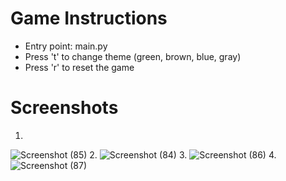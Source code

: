 # Game Instructions

- Entry point: main.py
- Press 't' to change theme (green, brown, blue, gray)
- Press 'r' to reset the game

# Screenshots
1.
![Screenshot (85)](https://user-images.githubusercontent.com/110232335/208611933-839e83a9-bfcd-40c3-9629-61c7b8acb3f5.png)
2.
![Screenshot (84)](https://user-images.githubusercontent.com/110232335/208611965-1233d69d-b9b7-4424-8bbd-9a64bf30d160.png)
3.
![Screenshot (86)](https://user-images.githubusercontent.com/110232335/208611993-858c947b-c254-45f8-a4a1-df91dbf59cd0.png)
4.
![Screenshot (87)](https://user-images.githubusercontent.com/110232335/208612025-2f898fd9-8b8f-4d2a-a10c-b52ab725710a.png)
